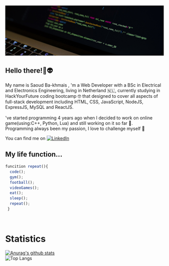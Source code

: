 [![Header](https://raw.githubusercontent.com/Oudy94/Oudy94/main/images/header.jpg "Header")](https://github.com/Oudy94/)

<h2 align=>Hello there!👋👽</h2>
<p align=>My name is Saoud Ba-khmais , 'm a Web Developer with a BSc in Electrical and Electronics Engineering, living in Netherland 🇳🇱, currently studying in HackYourFuture coding bootcamp 🤓 that designed to cover all aspects of full-stack development including HTML, CSS, JavaScript, NodeJS, ExpressJS, MySQL and ReactJS.<br/>
<br/>
've started programming 4 years ago when I decided to work on online game(using:C++, Python, Lua) and still working on it so far 🔨.<br/>
Programming always been my passion, I love to challenge myself 💪</p>

You can find me on [![LinkedIn](https://raw.githubusercontent.com/MartinHeinz/MartinHeinz/master/linkedin-3-16.png)](https://linkedin.com/in/Oudy94)
<br />

<h2 align=>My life function...</h2>

```Javascript
funcition repeat(){
  code();
  gym();
  football();
  videoGames();
  eat();
  sleep();
  repeat();
 }
```
<br />

<h1 align=>Statistics</h1>

[![Anurag's github stats](https://github-readme-stats.vercel.app/api?username=Oudy94&count_private=true&show_icons=true&theme=dracula)](https://github.com/Oudy94/)
<br/>
![Top Langs](https://github-readme-stats.vercel.app/api/top-langs/?username=Oudy94&theme=tokyonight)




